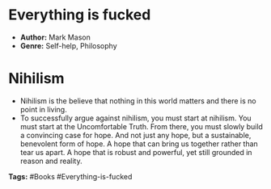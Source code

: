   # Everything is fucked
- **Author:** Mark Mason
- **Genre:** Self-help, Philosophy

# Nihilism
- Nihilism is the believe that nothing in this world matters and there is no point in living.
- To successfully argue against nihilism, you must start at nihilism. You must start at the Uncomfortable Truth. From there, you must slowly build a convincing case for hope. And not just any hope, but a sustainable, benevolent form of hope. A hope that can bring us together rather than tear us apart. A hope that is robust and powerful, yet still grounded in reason and reality. 

**Tags:** #Books  #Everything-is-fucked